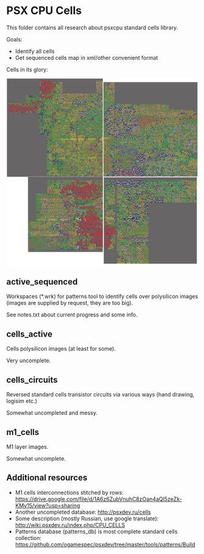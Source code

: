 # PSX CPU Cells

This folder contains all research about psxcpu standard cells library.

Goals:
- Identify all cells
- Get sequenced cells map in xml/other convenient format

Cells in its glory:

![psxcpu_cells_map_sm](psxcpu_cells_map_sm.jpg)

## active_sequenced

Workspaces (\*.wrk) for patterns tool to identify cells over polysilicon images (images are supplied by request, they are too big).

See notes.txt about current progress and some info.

## cells_active

Cells polysilicon images (at least for some).

Very uncomplete.

## cells_circuits

Reversed standard cells transistor circuits via various ways (hand drawing, logisim etc.)

Somewhat uncompleted and messy.

## m1_cells

M1 layer images.

Somewhat uncomplete.

## Additional resources

- M1 cells interconnections stitched by rows: https://drive.google.com/file/d/1A6z6ZubVnuhC8zOan4aQl5zeZk-KMy15/view?usp=sharing
- Another uncompleted database: http://psxdev.ru/cells
- Some description (mostly Russian, use google translate): http://wiki.psxdev.ru/index.php/CPU_CELLS
- Patterns database (patterns_db) is most complete standard cells collection: https://github.com/ogamespec/psxdev/tree/master/tools/patterns/Build
